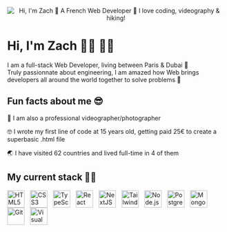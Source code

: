 <p align="center">
  <img src="https://github.com/zacBkh/zacBkh/assets/108217390/7ce30514-1876-4f0e-b6a5-bf5723aae29c" alt="Hi, I'm Zach 👋 A French Web Developer 🚀 I love coding, videography & hiking!">
</p>

# Hi, I'm Zach 👋🏼 👨‍💻

I am a full-stack Web Developer, living between Paris & Dubai 📍 <br/>
Truly passionnate about engineering, I am amazed how Web brings developers all around the world together to solve problems 🧠

## Fun facts about me 😎

📸 I am also a professional videographer/photographer

🤓 I wrote my first line of code at 15 years old, getting paid 25€ to create a superbasic .html file

🌏 I have visited 62 countries and lived full-time in 4 of them

## My current stack 🏋🏼

<!-- HTML -->

<img align="left" alt="HTML5" width="40px" src="https://cdn.jsdelivr.net/gh/devicons/devicon/icons/html5/html5-original.svg" style="padding-right:10px;" />

<!-- CSS3 -->

<img align="left" alt="CSS3" width="40px" src="https://cdn.jsdelivr.net/gh/devicons/devicon/icons/css3/css3-original.svg" style="padding-right:10px;" />

<!-- JS -->

<!-- <img align="left" alt="JavaScript" width="40px" src="https://cdn.jsdelivr.net/gh/devicons/devicon/icons/javascript/javascript-original.svg" style="padding-right:10px;" /> -->

<!-- TS -->

<img align="left" alt="TypeScript" width="40px" src="https://cdn.jsdelivr.net/gh/devicons/devicon/icons/typescript/typescript-original.svg" style="padding-right:10px;" />

<!-- REACT -->

<img align="left" alt="React" width="40px" src="https://cdn.jsdelivr.net/gh/devicons/devicon/icons/react/react-original-wordmark.svg" style="padding-right:10px;" />

<!-- NEXT -->

<img align="left" alt="NextJS" width="40px" src="https://cdn.jsdelivr.net/gh/devicons/devicon/icons/nextjs/nextjs-original.svg" style="padding-right:10px;" />

<!-- TAILWIND -->

<img align="left" alt="Tailwind" width="40px" src="https://cdn.jsdelivr.net/gh/devicons/devicon/icons/tailwindcss/tailwindcss-plain.svg" style="padding-right:10px;" />

<!-- NODE -->

<img align="left" alt="Node.js" width="40px" src="https://cdn.jsdelivr.net/gh/devicons/devicon/icons/nodejs/nodejs-plain-wordmark.svg" style="padding-right:10px;" />

<!-- POSTGRES -->

<img align="left" alt="Postgres" width="40px" src="https://cdn.jsdelivr.net/gh/devicons/devicon/icons/postgresql/postgresql-plain-wordmark.svg" style="padding-right:10px;" />

<!-- MONGO -->

<img align="left" alt="MongoDB" width="40px" src="https://cdn.jsdelivr.net/gh/devicons/devicon/icons/mongodb/mongodb-plain-wordmark.svg" style="padding-right:10px;" />

<!-- GIT -->

<img align="left" alt="Git" width="40px" src="https://cdn.jsdelivr.net/gh/devicons/devicon/icons/git/git-original.svg" style="padding-right:10px;" />

<!-- VsCode -->

<img align="left" alt="Visual Studio Code" width="40px" src="https://cdn.jsdelivr.net/gh/devicons/devicon/icons/vscode/vscode-original.svg" style="padding-right:10px;" />
